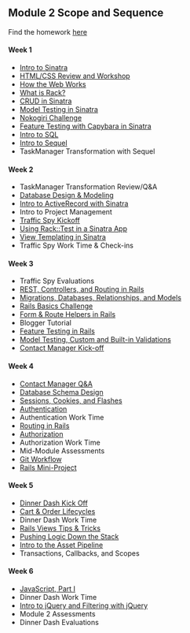 ## Module 2 Scope and Sequence

Find the homework [here](https://github.com/turingschool/turing-homework)

#### Week 1

* [Intro to Sinatra](https://github.com/turingschool/lesson_plans/blob/master/ruby_02-web_applications_with_ruby/introduction_to_sinatra.markdown)
* [HTML/CSS Review and Workshop](https://github.com/turingschool/lesson_plans/blob/master/ruby_02-web_applications_with_ruby/html_and_css_recap.markdown)
* [How the Web Works](https://github.com/turingschool/lesson_plans/blob/master/ruby_02-web_applications_with_ruby/how_the_web_works.markdown)
* [What is Rack?](https://github.com/turingschool/lesson_plans/blob/master/ruby_02-web_applications_with_ruby/rack.markdown)
* [CRUD in Sinatra](https://github.com/turingschool/lesson_plans/blob/master/ruby_02-web_applications_with_ruby/crud_sinatra.markdown)
* [Model Testing in Sinatra](https://github.com/turingschool/lesson_plans/blob/master/ruby_02-web_applications_with_ruby/model_testing_in_sinatra.markdown)
* [Nokogiri Challenge](https://github.com/turingschool/challenges/blob/master/parsing_html.markdown)
* [Feature Testing with Capybara in Sinatra](https://github.com/turingschool/lesson_plans/blob/master/ruby_02-web_applications_with_ruby/feature_testing_in_sinatra_with_capybara.markdown)
* [Intro to SQL](https://github.com/turingschool/lesson_plans/blob/master/ruby_02-web_applications_with_ruby/introduction_to_sql.markdown)
* [Intro to Sequel](https://github.com/turingschool/lesson_plans/blob/master/ruby_02-web_applications_with_ruby/introduction_to_sequel.markdown)
* TaskManager Transformation with Sequel

#### Week 2

* TaskManager Transformation Review/Q&A
* [Database Design & Modeling](https://github.com/turingschool/lesson_plans/blob/master/ruby_02-web_applications_with_ruby/database_design_modeling.markdown)
* [Intro to ActiveRecord with Sinatra](https://github.com/turingschool/lesson_plans/blob/master/ruby_02-web_applications_with_ruby/intro_to_active_record_in_sinatra.markdown)
* Intro to Project Management
* [Traffic Spy Kickoff](https://github.com/JumpstartLab/curriculum/blob/5cd41b3635cc4d32431032d42bcfc9f7da3135d5/source/projects/traffic_spy.markdown)
* [Using Rack::Test in a Sinatra App](https://github.com/turingschool/lesson_plans/blob/master/ruby_02-web_applications_with_ruby/rack_test_in_sinatra.markdown)
* [View Templating in Sinatra](https://github.com/turingschool/lesson_plans/blob/master/ruby_02-web_applications_with_ruby/view_templating.markdown)
* Traffic Spy Work Time & Check-ins

#### Week 3

* Traffic Spy Evaluations
* [REST, Controllers, and Routing in Rails](https://github.com/turingschool/lesson_plans/blob/master/ruby_02-web_applications_with_ruby/rest_routing_and_controllers_in_rails.markdown)
* [Migrations, Databases, Relationships, and Models](https://github.com/turingschool/lesson_plans/blob/master/ruby_02-web_applications_with_ruby/models_databases_relationships.markdown)
* [Rails Basics Challenge](https://github.com/turingschool/challenges/blob/master/models_databases_relationships_routes_controllers_oh_my.markdown)
* [Form & Route Helpers in Rails](https://github.com/turingschool/lesson_plans/blob/master/ruby_02-web_applications_with_ruby/forms_and_route_helpers_in_rails.markdown)
* Blogger Tutorial
* [Feature Testing in Rails](https://github.com/turingschool/lesson_plans/blob/master/ruby_02-web_applications_with_ruby/feature_testing_rails_minitest_rspec.markdown)
* [Model Testing, Custom and Built-in Validations](https://github.com/turingschool/lesson_plans/blob/master/ruby_02-web_applications_with_ruby/model_testing_in_rails.markdown)
* [Contact Manager Kick-off](http://tutorials.jumpstartlab.com/projects/contact_manager.html)

#### Week 4

* [Contact Manager Q&A](http://tutorials.jumpstartlab.com/projects/contact_manager.html)
* [Database Schema Design](https://github.com/turingschool/lesson_plans/blob/master/ruby_02-web_applications_with_ruby/database_schema_design.markdown)
* [Sessions, Cookies, and Flashes](https://github.com/turingschool/lesson_plans/blob/master/ruby_02-web_applications_with_ruby/sessions_cookies_and_flashes.markdown)
* [Authentication](https://github.com/turingschool/lesson_plans/blob/master/ruby_02-web_applications_with_ruby/authentication.markdown)
* Authentication Work Time
* [Routing in Rails](https://github.com/turingschool/lesson_plans/blob/master/ruby_02-web_applications_with_ruby/routing_in_rails.markdown)
* [Authorization](https://github.com/turingschool/lesson_plans/blob/master/ruby_02-web_applications_with_ruby/authorization.markdown)
* Authorization Work Time
* Mid-Module Assessments
* [Git Workflow](https://github.com/turingschool/lesson_plans/blob/master/ruby_02-web_applications_with_ruby/revisiting-git-workflows-module-2.markdown)
* [Rails Mini-Project](https://github.com/turingschool/challenges/blob/master/rails-mini-project.markdown)

#### Week 5

* [Dinner Dash Kick Off](http://tutorials.jumpstartlab.com/projects/dinner_dash.html)
* [Cart & Order Lifecycles](https://github.com/turingschool/lesson_plans/blob/master/ruby_02-web_applications_with_ruby/cart_implementation.markdown)
* Dinner Dash Work Time
* [Rails Views Tips & Tricks](https://github.com/turingschool/lesson_plans/blob/master/ruby_02-web_applications_with_ruby/rails_views_tips_and_techniques.markdown)
* [Pushing Logic Down the Stack](http://tutorials.jumpstartlab.com/topics/architecture/pushing_logic_down_the_stack.html)
* [Intro to the Asset Pipeline](https://github.com/turingschool/lesson_plans/blob/master/ruby_02-web_applications_with_ruby/intro_to_the_asset_pipeline.markdown)
* Transactions, Callbacks, and Scopes

#### Week 6

* [JavaScript, Part I](https://github.com/turingschool/lesson_plans/blob/master/ruby_02-web_applications_with_ruby/introduction_to_javascript.markdown)
* Dinner Dash Work Time
* [Intro to jQuery and Filtering with jQuery](https://github.com/turingschool/lesson_plans/blob/master/ruby_02-web_applications_with_ruby/introduction_to_jquery.markdown)
* Module 2 Assessments
* Dinner Dash Evaluations
